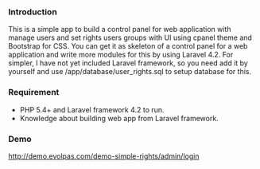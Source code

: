 ### Introduction

This is a simple app to build a control panel for web application with manage users and set rights users groups with UI using cpanel theme and Bootstrap for CSS. You can get it as skeleton of a control panel for a web application and write more modules for this by using Laravel 4.2.
For simpler, I have not yet included Laravel framework, so you need add it by yourself and use /app/database/user_rights.sql to setup database for this.

### Requirement
- PHP 5.4+ and Laravel framework 4.2 to run.
- Knowledge about building web app from Laravel framework.

### Demo

http://demo.evolpas.com/demo-simple-rights/admin/login
